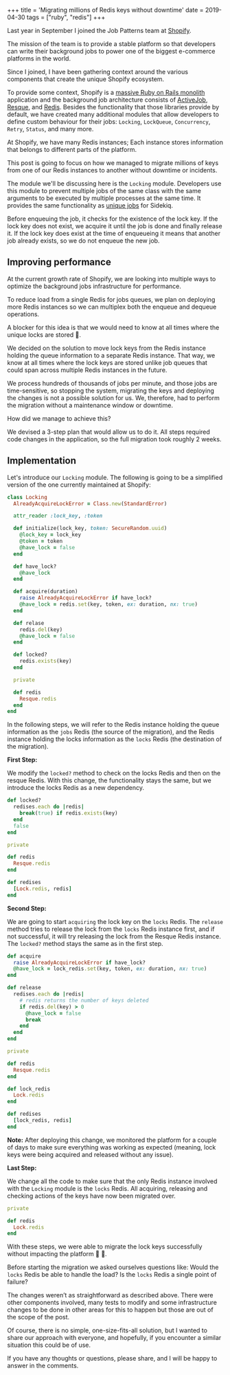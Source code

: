 +++
title = 'Migrating millions of Redis keys without downtime'
date = 2019-04-30
tags = ["ruby", "redis"]
+++

Last year in September I joined the Job Patterns team at [Shopify](https://www.shopify.com/).

The mission of the team is to provide a stable platform so that developers can write their background jobs to power one of the biggest e-commerce platforms in the world.



Since I joined, I have been gathering context around the various components that create the unique Shopify ecosystem.

To provide some context, Shopify is a [massive Ruby on Rails monolith](https://stackshare.io/shopify/e-commerce-at-scale-inside-shopifys-tech-stack) application and the background job architecture consists of [ActiveJob](https://edgeguides.rubyonrails.org/active_job_basics.html), [Resque](https://github.com/resque/resque), and [Redis](https://redis.io/). Besides the functionality that those libraries provide by default, we have created many additional modules that allow developers to define custom behaviour for their jobs: `Locking`, `LockQueue`, `Concurrency`, `Retry`, `Status`, and many more.

At Shopify, we have many Redis instances; Each instance stores information that belongs to different parts of the platform.

This post is going to focus on how we managed to migrate millions of keys from one of our Redis instances to another without downtime or incidents.

The module we'll be discussing here is the `Locking` module. Developers use this module to prevent multiple jobs of the same class with the same arguments to be executed by multiple processes at the same time. It provides the same functionality as [unique jobs](https://github.com/mhenrixon/sidekiq-unique-jobs) for Sidekiq.

Before enqueuing the job, it checks for the existence of the lock key. If the lock key does not exist, we acquire it until the job is done and finally release it. If the lock key does exist at the time of enqueueing it means that another job already exists, so we do not enqueue the new job.

## Improving performance

At the current growth rate of Shopify, we are looking into multiple ways to optimize the background jobs infrastructure for performance.

To reduce load from a single Redis for jobs queues, we plan on deploying more Redis instances so we can multiplex both the enqueue and dequeue operations.

A blocker for this idea is that we would need to know at all times where the unique locks are stored 🤔.

We decided on the solution to move lock keys from the Redis instance holding the queue information to a separate Redis instance. That way, we know at all times where the lock keys are stored unlike job queues that could span across multiple Redis instances in the future.


We process hundreds of thousands of jobs per minute, and those jobs are time-sensitive, so stopping the system, migrating the keys and deploying the changes is not a possible solution for us. We, therefore, had to perform the migration without a maintenance window or downtime.

How did we manage to achieve this?

We devised a 3-step plan that would allow us to do it. All steps required code changes in the application, so the full migration took roughly 2 weeks.

## Implementation

Let's introduce our `Locking` module. The following is going to be a simplified version of the one currently maintained at Shopify:

```ruby
class Locking
  AlreadyAcquireLockError = Class.new(StandardError)

  attr_reader :lock_key, :token

  def initialize(lock_key, token: SecureRandom.uuid)
    @lock_key = lock_key
    @token = token
    @have_lock = false
  end

  def have_lock?
    @have_lock
  end

  def acquire(duration)
    raise AlreadyAcquireLockError if have_lock?
    @have_lock = redis.set(key, token, ex: duration, nx: true)
  end

  def relase
    redis.del(key)
    @have_lock = false
  end

  def locked?
    redis.exists(key)
  end

  private

  def redis
    Resque.redis
  end
end
```

In the following steps, we will refer to the Redis instance holding the queue information as the `jobs` Redis (the source of the migration), and the Redis instance holding the locks information as the `locks` Redis (the destination of the migration).


**First Step:**

We modify the `locked?` method to check on the locks Redis and then on the resque Redis. With this change, the functionality stays the same, but we introduce the locks Redis as a new dependency.

```ruby
def locked?
  redises.each do |redis|
    break(true) if redis.exists(key)
  end
  false
end

private

def redis
  Resque.redis
end

def redises
  [Lock.redis, redis]
end
```

**Second Step:**

We are going to start `acquiring` the lock key on the `locks` Redis. The `release` method tries to release the lock from the `locks` Redis instance first, and if not successful, it will try releasing the lock from the Resque Redis instance. The `locked?` method stays the same as in the first step.

```ruby
def acquire
  raise AlreadyAcquireLockError if have_lock?
  @have_lock = lock_redis.set(key, token, ex: duration, nx: true)
end

def release
  redises.each do |redis|
    # redis returns the number of keys deleted
    if redis.del(key) > 0
      @have_lock = false
      break
    end
  end
end

private

def redis
  Resque.redis
end

def lock_redis
  Lock.redis
end

def redises
  [lock_redis, redis]
end
```

__Note:__ After deploying this change, we monitored the platform for a couple of days to make sure everything was working as expected (meaning, lock keys were being acquired and released without any issue).

**Last Step:**

We change all the code to make sure that the only Redis instance involved with the `Locking` module is the `locks` Redis. All acquiring, releasing and checking actions of the keys have now been migrated over.


```ruby
private

def redis
  Lock.redis
end
```

With these steps, we were able to migrate the lock keys successfully without impacting the platform 🎉 🎉.

Before starting the migration we asked ourselves questions like: Would the `locks` Redis be able to handle the load? Is the `locks` Redis a single point of failure?

The changes weren’t as straightforward as described above. There were other components involved, many tests to modify and some infrastructure changes to be done in other areas for this to happen but those are out of the scope of the post.

Of course, there is no simple, one-size-fits-all solution, but I wanted to share our approach with everyone, and hopefully, if you encounter a similar situation this could be of use.

If you have any thoughts or questions, please share, and I will be happy to answer in the comments.
